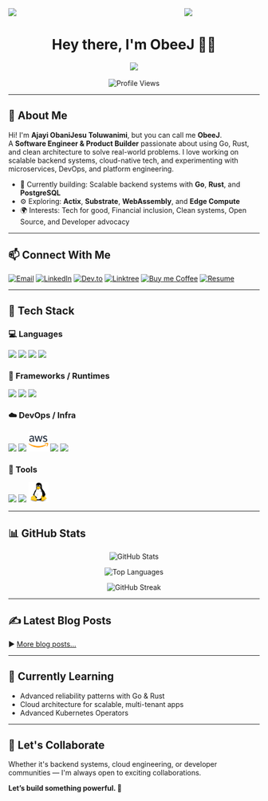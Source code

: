 <img align="left" src="https://user-images.githubusercontent.com/65187002/144930161-2f783401-8d27-4fdf-a2f7-cc0ba32f1f1f.gif" width="30%">
<img align="right" src="https://user-images.githubusercontent.com/65187002/144930161-2f783401-8d27-4fdf-a2f7-cc0ba32f1f1f.gif" width="30%">

<br>

<h1 align="center">Hey there, I'm ObeeJ 👋🏾</h1>

<p align="center">
    <img src="https://readme-typing-svg.herokuapp.com/?lines=Software+Engineer;Go+%26+Rust+Engineer;Backend+Systems+Builder;Cloud+Dev+%2F+DevOps+Curious;Building+Scalable+Solutions&font=Fira%20Code&color=%23D62F79&center=true&width=500&height=50">
</p>

<p align="center">
    <img src="https://komarev.com/ghpvc/?username=obeej&color=grey" alt="Profile Views">
</p>

---

## 🚀 About Me

Hi! I'm **Ajayi ObaniJesu Toluwanimi**, but you can call me **ObeeJ**.  
A **Software Engineer & Product Builder** passionate about using Go, Rust, and clean architecture to solve real-world problems. I love working on scalable backend systems, cloud-native tech, and experimenting with microservices, DevOps, and platform engineering.

- 🔧 Currently building: Scalable backend systems with **Go**, **Rust**, and **PostgreSQL**
- ⚙️ Exploring: **Actix**, **Substrate**, **WebAssembly**, and **Edge Compute**
- 🌍 Interests: Tech for good, Financial inclusion, Clean systems, Open Source, and Developer advocacy

---

## 📫 Connect With Me

[![Email](https://img.shields.io/badge/📨%20Email-D14836?style=for-the-badge&logo=gmail&logoColor=white)](mailto:ajayioba2000@gmail.com)
[![LinkedIn](https://img.shields.io/badge/LinkedIn-%230077B5.svg?style=for-the-badge&logo=linkedin&logoColor=white)](https://www.linkedin.com/in/obanijesuajayi)
[![Dev.to](https://img.shields.io/badge/Dev.to-000000?style=for-the-badge&logo=devdotto&logoColor=white)](https://dev.to/obeej)
[![Linktree](https://img.shields.io/badge/Linktree-%23E4405F?style=for-the-badge&logo=linktree&logoColor=white)](https://linktr.ee/obeej)
[![Buy me Coffee](https://img.shields.io/badge/Buy%20me%20coffee-FFDD00?style=for-the-badge&logo=buy-me-a-coffee&logoColor=black)](https://paystack.shop/pay/xt2108lk5d)
[![Resume](https://img.shields.io/badge/Resume-%23FF9800.svg?style=for-the-badge&logo=google-drive&logoColor=white)](https://tinyurl.com/obeejdtechbuilder)

---

## 🧰 Tech Stack

### 💻 Languages
<p>
  <img src="https://cdn.jsdelivr.net/gh/devicons/devicon/icons/go/go-original.svg" width="40" />
  <img src="https://cdn.jsdelivr.net/gh/devicons/devicon/icons/rust/rust-original.svg" width="40" />
  <img src="https://cdn.jsdelivr.net/gh/devicons/devicon/icons/python/python-original.svg" width="40" />
  <img src="https://cdn.jsdelivr.net/gh/devicons/devicon/icons/javascript/javascript-original.svg" width="40" />
</p>

### 🧪 Frameworks / Runtimes
<p>
  <img src="https://nestjs.com/img/logo-small.svg" width="40" />
  <img src="https://cdn.jsdelivr.net/gh/devicons/devicon/icons/nextjs/nextjs-original.svg" width="40" />
  <img src="https://cdn.jsdelivr.net/gh/devicons/devicon/icons/nodejs/nodejs-original.svg" width="40" />
</p>

### ☁️ DevOps / Infra
<p>
  <img src="https://cdn.jsdelivr.net/gh/devicons/devicon/icons/docker/docker-original.svg" width="40" />
  <img src="https://cdn.jsdelivr.net/gh/devicons/devicon/icons/kubernetes/kubernetes-plain.svg" width="40" />
  <img src="https://raw.githubusercontent.com/devicons/devicon/master/icons/amazonwebservices/amazonwebservices-original-wordmark.svg" width="40" />
  <img src="https://cdn.jsdelivr.net/gh/devicons/devicon/icons/redis/redis-original.svg" width="40" />
  <img src="https://cdn.jsdelivr.net/gh/devicons/devicon/icons/postgresql/postgresql-original.svg" width="40" />
</p>

### 🎯 Tools
<p>
  <img src="https://cdn.jsdelivr.net/gh/devicons/devicon/icons/figma/figma-original.svg" width="40" />
  <img src="https://www.vectorlogo.zone/logos/git-scm/git-scm-icon.svg" width="40" />
  <img src="https://raw.githubusercontent.com/devicons/devicon/master/icons/linux/linux-original.svg" width="40" />
</p>

---

## 📊 GitHub Stats

<p align="center">
  <img src="https://github-readme-stats.vercel.app/api?username=obeej&show_icons=true&theme=radical" alt="GitHub Stats" />
</p>

<p align="center">
  <img src="https://github-readme-stats.vercel.app/api/top-langs/?username=obeej&layout=compact&theme=radical" alt="Top Languages" />
</p>

<p align="center">
  <img src="https://github-readme-streak-stats.herokuapp.com/?user=obeej&theme=radical" alt="GitHub Streak" />
</p>

---

## ✍️ Latest Blog Posts
<!-- BLOG-POST-LIST:START -->
<!-- BLOG-POST-LIST:END -->

▶️ [More blog posts...](https://dev.to/obeej)

---

## 🧠 Currently Learning
- Advanced reliability patterns with Go & Rust
- Cloud architecture for scalable, multi-tenant apps
- Advanced Kubernetes Operators

---

## 🤝 Let's Collaborate
Whether it's backend systems, cloud engineering, or developer communities — I'm always open to exciting collaborations.

**Let’s build something powerful. 🚀**
